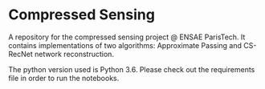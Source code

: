 # Compressed Sensing

A repository for the compressed sensing project @ ENSAE ParisTech. It contains implementations of two algorithms: Approximate Passing and CS-RecNet network reconstruction.

The python version used is Python 3.6. Please check out the requirements file in order to run the notebooks.
